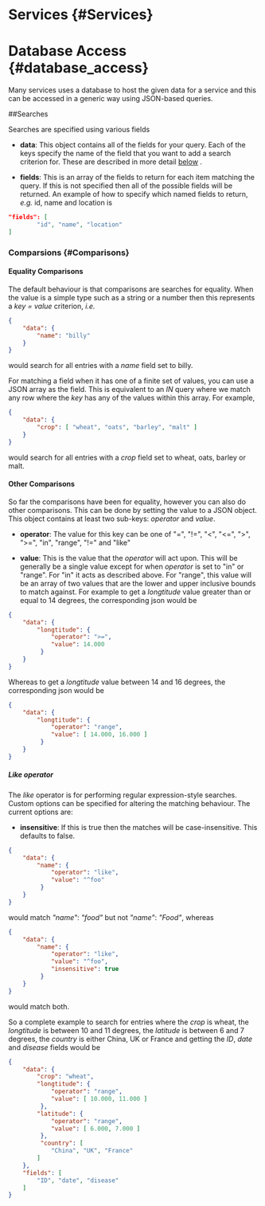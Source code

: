 ﻿Services {#Services}
=====================

# Database Access {#database_access}

Many services uses a database to host the given data for a service and this can be accessed in a generic way using JSON-based queries.


##Searches

Searches are specified using various fields

* **data**:
This object contains all of the fields for your query. Each of the keys specify the name of the field that you want to add a search criterion for. These are described in more detail [below](#Comparisons) .


* **fields**:
This is an array of the fields to return for each item matching the query. If this is not specified then all of the possible fields will be returned. An example of how to specify which named fields to return, *e.g.* id, name and location is
~~~.json	
"fields": [
		"id", "name", "location"
]
~~~

### Comparsions {#Comparisons}

#### Equality Comparisons 

The default behaviour is that comparisons are searches for equality. 
When the value is a simple type such as a string or a number then this represents a *key = value* criterion, *i.e.*
~~~.json
{
	"data": {
		"name": "billy"
	}
}
~~~
would search for all entries with a *name* field set to billy.
    
For matching a field when it has one of a finite set of values, you can use a JSON array as the field. This is equivalent to an *IN* query where we match any row where the *key* has any of the values within this array. For example,
~~~.json
{
	"data": {
		"crop": [ "wheat", "oats", "barley", "malt" ]
	}
}
~~~    
would search for all entries with a *crop* field set to wheat, oats, barley or malt.


#### Other Comparisons
  
So far the comparisons have been for equality, however you can also do other comparisons. This can be done by setting the value to a JSON object. This object contains at least two sub-keys: *operator* and *value*. 

* **operator**:
The value for this key can be one of "=", "!=", "<", "<=", ">", ">=", "in", "range", "!=" and "like"

* **value**: 
This is the value that the *operator* will act upon. This will be generally be a single value except for when *operator* is set to "in" or "range". For "in" it acts as described above. For "range", this value will be  an array of two values that are the lower and upper inclusive bounds to match against. For example to get a *longtitude* value greater than or equal to 14 degrees, the corresponding json would be

~~~.json
{
	"data": {
		"longtitude": {
			"operator": ">=",
			"value": 14.000
		 }
	}
}
~~~

Whereas to get a *longtitude* value between 14 and 16 degrees, the corresponding json would be

~~~.json
{
	"data": {
		"longtitude": {
			"operator": "range",
			"value": [ 14.000, 16.000 ]
		 }
	}
}
~~~


##### Like operator

The *like* operator is for performing regular expression-style searches. Custom options can be specified for altering the matching behaviour. The current options are:

* **insensitive**: If this is true then the matches will be case-insensitive. This defaults to false.

~~~.json
{
	"data": {
		"name": {
			"operator": "like",
			"value": "^foo"
		 }
	}
}
~~~

would match *"name"*: *"food"* but not *"name"*: *"Food"*, whereas 

~~~.json
{
	"data": {
		"name": {
			"operator": "like",
			"value": "^foo",
			"insensitive": true
		 }
	}
}
~~~
would match both.

So a complete example to search for entries where the *crop* is wheat, the *longtitude* is between 10 and 11 degrees, the *latitude* is between 6 and 7 degrees, the *country* is either China, UK or France and getting the *ID*, *date* and *disease* fields would be

~~~.json
{
	"data": {
		"crop": "wheat",
		"longtitude": {
			"operator": "range",
			"value": [ 10.000, 11.000 ]
		 },
		"latitude": {
			"operator": "range",
			"value": [ 6.000, 7.000 ]
		 },
		 "country": [
			"China", "UK", "France"		 
		]
	},
	"fields": [
		"ID", "date", "disease"	
	]
}
~~~


